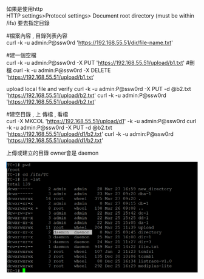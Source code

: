 如果是使用http   
HTTP settings>Protocol settings> Document root directory (must be within /ifs) 要去指定目錄 



#檔案內容 , 目錄列表內容 	
curl -k -u admin:P@ssw0rd   'https://192.168.55.51/dir/file-name.txt'

#建一個空檔	
curl -k -u admin:P@ssw0rd  -X PUT   'https://192.168.55.51/upload/b1.txt'
#刪檔	
curl -k -u admin:P@ssw0rd  -X DELETE 'https://192.168.55.51/upload/b1.txt'
	
upload  local file and verify	 curl -k -u admin:P@ssw0rd -X PUT -d @b2.txt 'https://192.168.55.51/upload/b2.txt'
curl -k -u admin:P@ssw0rd  'https://192.168.55.51/upload/b2.txt'
	
#建空目錄 , 上 傳檔 , 看檔 	
curl -X MKCOL  'https://192.168.55.51/upload/d1' -k -u admin:P@ssw0rd
curl -k -u admin:P@ssw0rd -X PUT -d @b2.txt 'https://192.168.55.51/upload/d1/b2.txt'
curl -k -u admin:P@ssw0rd  'https://192.168.55.51/upload/d1/b2.txt'

上傳或建立的目錄 owner會是  daemon 

![ls -lat ](curl-ls.png)
